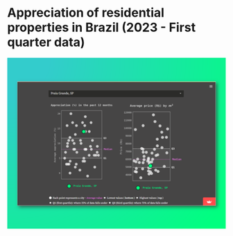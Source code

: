 # Appreciation of residential properties in Brazil (2023 - First quarter data)

 <p aling="center">
 <img src="https://github.com/OviedoVR/Brazilian-properties-appreciation/blob/main/assets/ImoveisBR-dataviz-storytelling.png" 
  width="900"/>
  </p>
